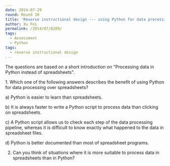 ```yaml
---
date: 2014-07-29
round: Round 10
title: 'Reverse instructional design --- using Python for data processing'
author: Xu Fei
permalink: /2014/07/8289/
tags:
  - Assessment
  - Python
tags:
  - reverse instructional design
---
```

<p dir="ltr">
  The questions are based on a short introduction on "Processing data in Python instead of spreadsheets".
</p>

<p dir="ltr">
  1. Which one of the following answers describes the benefit of using Python for data processing over spreadsheets?
</p>

<p dir="ltr">
  a) Python is easier to learn than spreadsheets.
</p>

<p dir="ltr" style="text-align: left;">
  b) It is always faster to write a Python script to process data than clicking on spreadsheets.
</p>

<p dir="ltr">
  c) A Python script allows us to check each step of the data processing pipeline, whereas it is difficult to know exactly what happened to the data in spreadsheet files.
</p>

<p dir="ltr">
  d) Python is better documented than most of spreadsheet programs.
</p>

2. Can you think of situations where it is more suitable to process data in spreadsheets than in Python?
